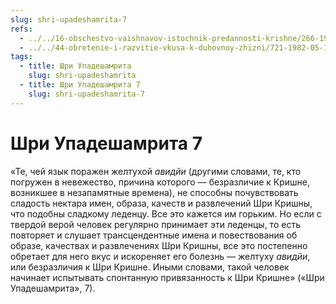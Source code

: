 ```yaml
---
slug: shri-upadeshamrita-7
refs:
  - ../../16-obschestvo-vaishnavov-istochnik-predannosti-krishne/266-1983-11-13-b2-obshhenie-s-vajshnavami-put-iz-mira-zabluzhdenij-nastavleniya-prahlada.md
  - ../../44-obretenie-i-razvitie-vkusa-k-duhovnoy-zhizni/721-1982-05-15-c3-probuzhdenie-i-razvitie-duhovnogo-vkusa.md
tags:
  - title: Шри Упадешамрита
    slug: shri-upadeshamrita
  - title: Шри Упадешамрита 7
    slug: shri-upadeshamrita-7
---
```


# Шри Упадешамрита 7

«Те, чей язык поражен желтухой *авидйи* (другими словами, те, кто погружен в невежество, причина которого — безразличие к Кришне, возникшее в незапамятные времена), не способны почувствовать сладость нектара имен, образа, качеств и развлечений Шри Кришны, что подобны сладкому леденцу. Все это кажется им горьким. Но если с твердой верой человек регулярно принимает эти леденцы, то есть повторяет и слушает трансцендентные имена и повествования об образе, качествах и развлечениях Шри Кришны, все это постепенно обретает для него вкус и искореняет его болезнь — желтуху *авидйи*, или безразличия к Шри Кришне. Иными словами, такой человек начинает испытывать спонтанную привязанность к Шри Кришне» («Шри Упадешамрита», 7).


